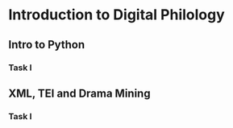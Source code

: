 # Introduction to Digital Philology
## Intro to Python
### Task I
## XML, TEI and Drama Mining
### Task I
